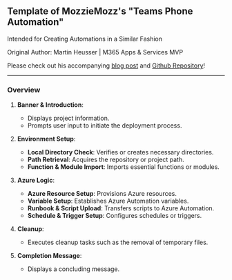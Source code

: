 ## Template of MozzieMozz's "Teams Phone Automation"

Intended for Creating Automations in a Similar Fashion

Original Author: Martin Heusser | M365 Apps & Services MVP

Please check out his accompanying [blog post](https://medium.com/@mozzeph/teams-phone-number-management-on-a-budget-e25d53f65caf) and [Github Repository](https://github.com/mozziemozz/TeamsPhoneAutomation)!

---

### Overview

1. **Banner & Introduction**: 
   - Displays project information.
   - Prompts user input to initiate the deployment process.

2. **Environment Setup**:
   - **Local Directory Check**: Verifies or creates necessary directories.
   - **Path Retrieval**: Acquires the repository or project path.
   - **Function & Module Import**: Imports essential functions or modules.

3. **Azure Logic**:
   - **Azure Resource Setup**: Provisions Azure resources.
   - **Variable Setup**: Establishes Azure Automation variables.
   - **Runbook & Script Upload**: Transfers scripts to Azure Automation.
   - **Schedule & Trigger Setup**: Configures schedules or triggers.

4. **Cleanup**: 
   - Executes cleanup tasks such as the removal of temporary files.

5. **Completion Message**: 
   - Displays a concluding message.
